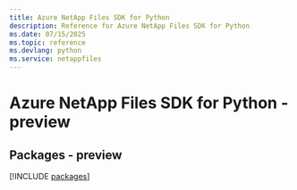 ```yaml
---
title: Azure NetApp Files SDK for Python
description: Reference for Azure NetApp Files SDK for Python
ms.date: 07/15/2025
ms.topic: reference
ms.devlang: python
ms.service: netappfiles
---
```

# Azure NetApp Files SDK for Python - preview
## Packages - preview
[!INCLUDE [packages](netapp-files-index.md)]